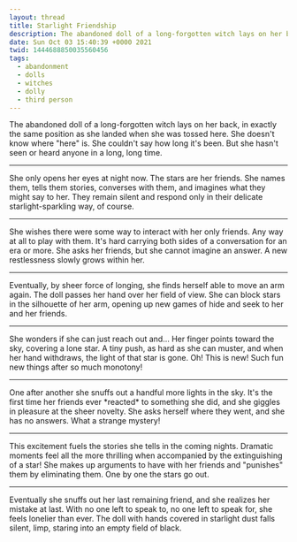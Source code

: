 ```yaml
---
layout: thread
title: Starlight Friendship
description: The abandoned doll of a long-forgotten witch lays on her back, in exactly the...
date: Sun Oct 03 15:40:39 +0000 2021
twid: 1444688850035560456
tags:
  - abandonment
  - dolls
  - witches
  - dolly
  - third person
---
```

<article class="thread">
<section class="tweet">
<p>The abandoned doll of a long-forgotten witch lays on her back, in exactly the same position as she landed when she was tossed here. She doesn't know where "here" is. She couldn't say how long it's been. But she hasn't seen or heard anyone in a long, long time.</p>
</section>
<hr class="tweet_sep">
<section class="tweet">
<p>She only opens her eyes at night now. The stars are her friends. She names them, tells them stories, converses with them, and imagines what they might say to her. They remain silent and respond only in their delicate starlight-sparkling way, of course.</p>
</section>
<hr class="tweet_sep">
<section class="tweet">
<p>She wishes there were some way to interact with her only friends. Any way at all to play with them. It's hard carrying both sides of a conversation for an era or more. She asks her friends, but she cannot imagine an answer. A new restlessness slowly grows within her.</p>
</section>
<hr class="tweet_sep">
<section class="tweet">
<p>Eventually, by sheer force of longing, she finds herself able to move an arm again. The doll passes her hand over her field of view. She can block stars in the silhouette of her arm, opening up new games of hide and seek to her and her friends.</p>
</section>
<hr class="tweet_sep">
<section class="tweet">
<p>She wonders if she can just reach out and... Her finger points toward the sky, covering a lone star. A tiny push, as hard as she can muster, and when her hand withdraws, the light of that star is gone. Oh! This is new! Such fun new things after so much monotony!</p>
</section>
<hr class="tweet_sep">
<section class="tweet">
<p>One after another she snuffs out a handful more lights in the sky. It's the first time her friends ever *reacted* to something she did, and she giggles in pleasure at the sheer novelty. She asks herself where they went, and she has no answers. What a strange mystery!</p>
</section>
<hr class="tweet_sep">
<section class="tweet">
<p>This excitement fuels the stories she tells in the coming nights. Dramatic moments feel all the more thrilling when accompanied by the extinguishing of a star! She makes up arguments to have with her friends and "punishes" them by eliminating them. One by one the stars go out.</p>
</section>
<hr class="tweet_sep">
<section class="tweet">
<p>Eventually she snuffs out her last remaining friend, and she realizes her mistake at last. With no one left to speak to, no one left to speak for, she feels lonelier than ever. The doll with hands covered in starlight dust falls silent, limp, staring into an empty field of black.</p>
</section>
</article>

